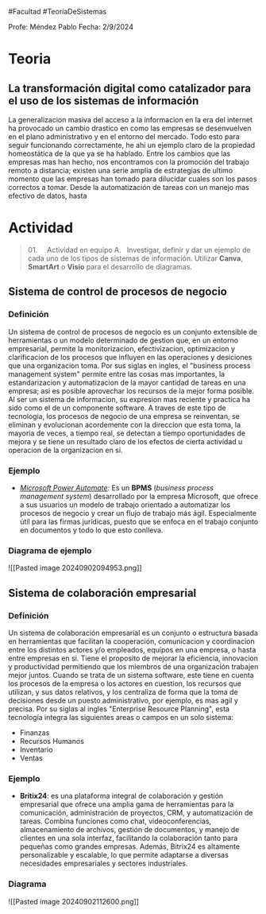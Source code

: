 #Facultad #TeoriaDeSistemas 

Profe: Méndez Pablo
Fecha: 2/9/2024

# Teoria
## La transformación digital como catalizador para el uso de los sistemas de información

La generalizacion masiva del acceso a la informacion en la era del internet ha provocado un cambio drastico en como las empresas se desenvuelven en el plano administrativo y en el entorno del mercado. Todo esto para seguir funcionando correctamente, he ahi un ejemplo claro de la propiedad homeostática de la que ya se ha hablado. Entre los cambios que las empresas mas han hecho, nos encontramos con la promoción del trabajo remoto a distancia; existen una serie amplia de estrategias de ultimo momento que las empresas han tomado para dilucidar cuales son los pasos correctos a tomar. Desde la automatización de tareas con un manejo mas efectivo de datos, hasta

# Actividad
> 01.     Actividad en equipo
A.   Investigar, definir y dar un ejemplo de cada uno de los tipos de sistemas de información. Utilizar **Canva**, **SmartArt** o **Visio** para el desarrollo de diagramas.

## Sistema de control de procesos de negocio
### Definición
Un sistema de control de procesos de negocio es un conjunto extensible de herramientas o un modelo determinado de gestion que, en un entorno empresarial, permite la monitorizacion, efectivizacion, optimizacion y clarificacion de los procesos que influyen en las operaciones y desiciones que una organizacion toma. 
Por sus siglas en ingles, el "business process management system" permite entre las cosas mas importantes, la estandarizacion y automatizacion de la mayor cantidad de tareas en una empresa; asi es posible aprovechar los recursos de la mejor forma posible.
Al ser un sistema de informacion, su expresion mas reciente y practica ha sido como el de un componente software. A traves de este tipo de tecnologia, los procesos de negocio de una empresa se reinventan, se eliminan y evolucionan acordemente con la direccion que esta toma, la mayoria de veces, a tiempo real, se detectan a tiempo oportunidades de mejora y se tiene un resultado claro de los efectos de cierta actividad u operacion de la organizacion en si. 

### Ejemplo
- [_Microsoft Power Automate_](https://powerautomate.microsoft.com/es-mx/bpms-business-process-management-software/)_:_ Es un **BPMS** (_business process management system_) desarrollado por la empresa Microsoft, que ofrece a sus usuarios un modelo de trabajo orientado a automatizar los procesos de negocio y crear un flujo de trabajo más ágil. Especialmente útil para las firmas jurídicas, puesto que se enfoca en el trabajo conjunto en documentos y todo lo que esto conlleva.

### Diagrama de ejemplo
![[Pasted image 20240902094953.png]]


## Sistema de colaboración empresarial
### Definición
Un sistema de colaboración empresarial es un conjunto o estructura basada en herramientas que facilitan la cooperación, comunicacion y coordinacion entre los distintos actores y/o empleados, equipos en una empresa, o hasta entre empresas en si. Tiene el proposito de mejorar la eficiencia, innovacion y productividad permitiendo que los miembros de una organización trabajen mejor juntos.
Cuando se trata de un sistema software, este tiene en cuenta los procesos de la empresa o los actores en cuestion, los recursos que utilizan, y sus datos relativos, y los centraliza de forma que la toma de decisiones desde un puesto administrativo, por ejemplo, es mas agil y precisa. Por su siglas al ingles "Enterprise Resource Planning", esta tecnología integra las siguientes areas o campos en un solo sistema:
- Finanzas
- Recursos Humanos
- Inventario
- Ventas

### Ejemplo
- **Britix24**: es una plataforma integral de colaboración y gestión empresarial que ofrece una amplia gama de herramientas para la comunicación, administración de proyectos, CRM, y automatización de tareas. Combina funciones como chat, videoconferencias, almacenamiento de archivos, gestión de documentos, y manejo de clientes en una sola interfaz, facilitando la colaboración tanto para pequeñas como grandes empresas. Además, Bitrix24 es altamente personalizable y escalable, lo que permite adaptarse a diversas necesidades empresariales y sectores industriales.

### Diagrama
![[Pasted image 20240902112600.png]]
